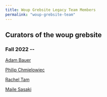 ```yaml
---
title: Woup Grebsite Legacy Team Members
permalink: "woup-grebsite-team"
---
```


## Curators of the woup grebsite

### Fall 2022 --
[Adam Bauer](https://cdds-at-uiuc.github.io/team/adam-bauer/)

[Philip Chmielowiec](https://cdds-at-uiuc.github.io/team/philip-chmielowiec/)

[Rachel Tam](https://cdds-at-uiuc.github.io/team/rachel-tam/)

[Maile Sasaki](https://cdds-at-uiuc.github.io/team/maile-sasaki/)